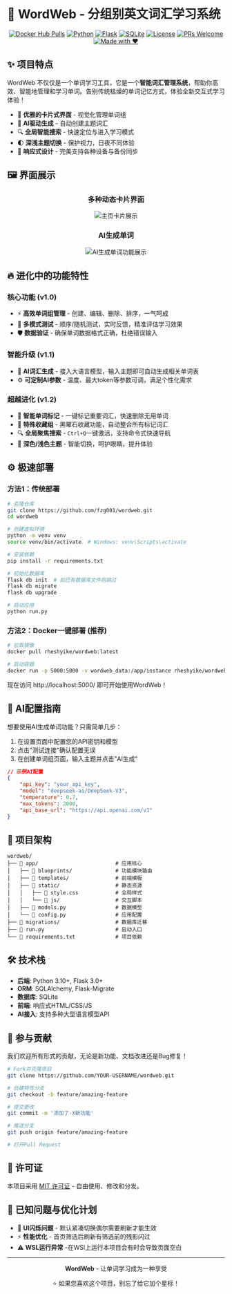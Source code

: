 # 🚀 WordWeb - 分组别英文词汇学习系统

<div align="center">



[![Docker Hub Pulls](https://img.shields.io/docker/pulls/rheshyike/wordweb?style=plastic&logo=docker&logoColor=white&color=2496ED)](https://hub.docker.com/r/rheshyike/wordweb) 
[![Python](https://img.shields.io/badge/Python-3.10+-14354C.svg?style=plastic&logo=python&logoColor=white)](https://www.python.org/)
[![Flask](https://img.shields.io/badge/Flask-3.0+-000000.svg?style=plastic&logo=flask&logoColor=white)](https://flask.palletsprojects.com/)
[![SQLite](https://img.shields.io/badge/SQLite-003B57?style=plastic&logo=sqlite&logoColor=white)](https://www.sqlite.org/)
[![License](https://img.shields.io/badge/License-MIT-yellow.svg?style=plastic)](https://opensource.org/licenses/MIT)
[![PRs Welcome](https://img.shields.io/badge/PRs-welcome-brightgreen.svg?style=plastic)](http://makeapullrequest.com)
[![Made with ❤](https://img.shields.io/badge/Made%20with-%E2%9D%A4-red.svg?style=plastic)](https://github.com/fzg001)

</div>

## ✨ 项目特点

WordWeb 不仅仅是一个单词学习工具，它是一个**智能词汇管理系统**，帮助你高效、智能地管理和学习单词。告别传统枯燥的单词记忆方式，体验全新交互式学习体验！

- 🎨 **优雅的卡片式界面** - 视觉化管理单词组
- 🤖 **AI驱动生成** - 自动创建主题词汇
- 🔍 **全局智能搜索** - 快速定位与进入学习模式
- 🌓 **深浅主题切换** - 保护视力，日夜不同体验
- 📱 **响应式设计** - 完美支持各种设备与备份同步

## 🖼️ 界面展示

<div align="center">

### 多种动态卡片界面
![主页卡片展示](https://fzg-1324261000.cos.ap-nanjing.myqcloud.com/markdown/1abca16653d4bd62cddcaf75cbc1e97d.gif)

### AI生成单词
![AI生成单词功能展示](https://fzg-1324261000.cos.ap-nanjing.myqcloud.com/markdown/5afaeebac96d47115fa3e0c4512339b4.gif)



</div>

## 🔥 进化中的功能特性

### 核心功能 (v1.0)

- ⚡ **高效单词组管理** - 创建、编辑、删除、排序，一气呵成
- 🧪 **多模式测试** - 顺序/随机测试，实时反馈，精准评估学习效果
- 🛡️ **数据验证** - 确保单词数据格式正确，杜绝错误输入

### 智能升级 (v1.1)

- 🤖 **AI词汇生成** - 接入大语言模型，输入主题即可自动生成相关单词表
- ⚙️ **可定制AI参数** - 温度、最大token等参数可调，满足个性化需求

### 超越进化 (v1.2)

- 🔖 **智能单词标记** - 一键标记重要词汇，快速删除无用单词
- 💎 **特殊收藏组** - 黑曜石收藏功能，自动整合所有标记词汇
- 🔍 **全局聚焦搜索** - `Ctrl+Q`一键激活，支持命令式快速导航
- 🎨 **深色/浅色主题** - 智能切换，呵护眼睛，提升体验

## ⚙️ 极速部署

### 方法1：传统部署

```bash
# 克隆仓库
git clone https://github.com/fzg001/wordweb.git
cd wordweb

# 创建虚拟环境
python -m venv venv
source venv/bin/activate  # Windows: venv\Scripts\activate

# 安装依赖
pip install -r requirements.txt

# 初始化数据库
flask db init  # 如已有数据库文件则跳过
flask db migrate
flask db upgrade

# 启动应用
python run.py
```

### 方法2：Docker一键部署 (推荐)

```bash
# 拉取镜像
docker pull rheshyike/wordweb:latest

# 启动容器
docker run -p 5000:5000 -v wordweb_data:/app/instance rheshyike/wordweb:latest
```

现在访问 http://localhost:5000/ 即可开始使用WordWeb！

## 🧠 AI配置指南

想要使用AI生成单词功能？只需简单几步：

1. 在设置页面中配置您的API密钥和模型
2. 点击"测试连接"确认配置无误
3. 在创建单词组页面，输入主题并点击"AI生成"


```json
// 示例AI配置
{
    "api_key": "your_api_key",
    "model": "deepseek-ai/DeepSeek-V3",
    "temperature": 0.7,
    "max_tokens": 2000,
    "api_base_url": "https://api.openai.com/v1"
}
```

## 🧩 项目架构

```
wordweb/
├── 📁 app/                         # 应用核心
│   ├── 📁 blueprints/              # 功能模块路由
│   ├── 📁 templates/               # 前端模板
│   ├── 📁 static/                  # 静态资源
│   │   ├── 📄 style.css            # 全局样式
│   │   └── 📁 js/                  # 交互脚本
│   ├── 📄 models.py                # 数据模型
│   └── 📄 config.py                # 应用配置
├── 📁 migrations/                  # 数据库迁移
├── 📄 run.py                       # 启动入口
└── 📄 requirements.txt             # 项目依赖
```

## 🛠️ 技术栈

- **后端**: Python 3.10+, Flask 3.0+
- **ORM**: SQLAlchemy, Flask-Migrate
- **数据库**: SQLite 
- **前端**: 响应式HTML/CSS/JS
- **AI接入**: 支持多种大型语言模型API

## 🤝 参与贡献

我们欢迎所有形式的贡献，无论是新功能、文档改进还是Bug修复！

```bash
# Fork并克隆项目
git clone https://github.com/YOUR-USERNAME/wordweb.git

# 创建特性分支
git checkout -b feature/amazing-feature

# 提交更改
git commit -m '添加了-X新功能'

# 推送分支
git push origin feature/amazing-feature

# 打开Pull Request
```

## 📜 许可证

本项目采用 [MIT 许可证](https://opensource.org/licenses/MIT) - 自由使用、修改和分发。

## 🐞 已知问题与优化计划

- 🔄 **UI闪烁问题** - 默认紧凑切换偶尔需要刷新才能生效
- ⚡ **性能优化** - 首页筛选后刷新有筛选前的残影闪过
- ⚠️ **WSL运行异常** -在WSl上运行本项目会有时会导致页面空白

---

<div align="center">
  
**WordWeb** - 让单词学习成为一种享受

⭐ 如果您喜欢这个项目，别忘了给它加个星标！

</div>

